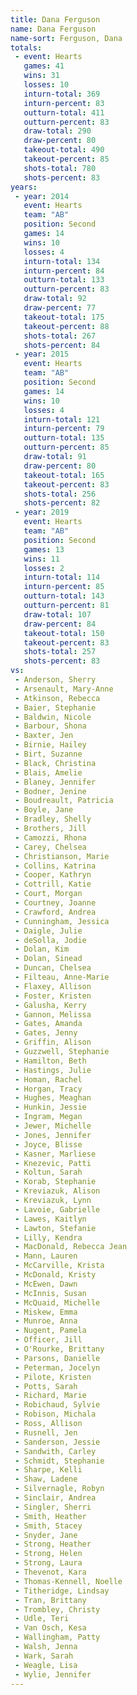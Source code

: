 ```yaml
---
title: Dana Ferguson
name: Dana Ferguson
name-sort: Ferguson, Dana
totals:
 - event: Hearts
   games: 41
   wins: 31
   losses: 10
   inturn-total: 369
   inturn-percent: 83
   outturn-total: 411
   outturn-percent: 83
   draw-total: 290
   draw-percent: 80
   takeout-total: 490
   takeout-percent: 85
   shots-total: 780
   shots-percent: 83
years:
 - year: 2014
   event: Hearts
   team: "AB"
   position: Second
   games: 14
   wins: 10
   losses: 4
   inturn-total: 134
   inturn-percent: 84
   outturn-total: 133
   outturn-percent: 83
   draw-total: 92
   draw-percent: 77
   takeout-total: 175
   takeout-percent: 88
   shots-total: 267
   shots-percent: 84
 - year: 2015
   event: Hearts
   team: "AB"
   position: Second
   games: 14
   wins: 10
   losses: 4
   inturn-total: 121
   inturn-percent: 79
   outturn-total: 135
   outturn-percent: 85
   draw-total: 91
   draw-percent: 80
   takeout-total: 165
   takeout-percent: 83
   shots-total: 256
   shots-percent: 82
 - year: 2019
   event: Hearts
   team: "AB"
   position: Second
   games: 13
   wins: 11
   losses: 2
   inturn-total: 114
   inturn-percent: 85
   outturn-total: 143
   outturn-percent: 81
   draw-total: 107
   draw-percent: 84
   takeout-total: 150
   takeout-percent: 83
   shots-total: 257
   shots-percent: 83
vs:
 - Anderson, Sherry
 - Arsenault, Mary-Anne
 - Atkinson, Rebecca
 - Baier, Stephanie
 - Baldwin, Nicole
 - Barbour, Shona
 - Baxter, Jen
 - Birnie, Hailey
 - Birt, Suzanne
 - Black, Christina
 - Blais, Amelie
 - Blaney, Jennifer
 - Bodner, Jenine
 - Boudreault, Patricia
 - Boyle, Jane
 - Bradley, Shelly
 - Brothers, Jill
 - Camozzi, Rhona
 - Carey, Chelsea
 - Christianson, Marie
 - Collins, Katrina
 - Cooper, Kathryn
 - Cottrill, Katie
 - Court, Morgan
 - Courtney, Joanne
 - Crawford, Andrea
 - Cunningham, Jessica
 - Daigle, Julie
 - deSolla, Jodie
 - Dolan, Kim
 - Dolan, Sinead
 - Duncan, Chelsea
 - Filteau, Anne-Marie
 - Flaxey, Allison
 - Foster, Kristen
 - Galusha, Kerry
 - Gannon, Melissa
 - Gates, Amanda
 - Gates, Jenny
 - Griffin, Alison
 - Guzzwell, Stephanie
 - Hamilton, Beth
 - Hastings, Julie
 - Homan, Rachel
 - Horgan, Tracy
 - Hughes, Meaghan
 - Hunkin, Jessie
 - Ingram, Megan
 - Jewer, Michelle
 - Jones, Jennifer
 - Joyce, Blisse
 - Kasner, Marliese
 - Knezevic, Patti
 - Koltun, Sarah
 - Korab, Stephanie
 - Kreviazuk, Alison
 - Kreviazuk, Lynn
 - Lavoie, Gabrielle
 - Lawes, Kaitlyn
 - Lawton, Stefanie
 - Lilly, Kendra
 - MacDonald, Rebecca Jean
 - Mann, Lauren
 - McCarville, Krista
 - McDonald, Kristy
 - McEwen, Dawn
 - McInnis, Susan
 - McQuaid, Michelle
 - Miskew, Emma
 - Munroe, Anna
 - Nugent, Pamela
 - Officer, Jill
 - O'Rourke, Brittany
 - Parsons, Danielle
 - Peterman, Jocelyn
 - Pilote, Kristen
 - Potts, Sarah
 - Richard, Marie
 - Robichaud, Sylvie
 - Robison, Michala
 - Ross, Allison
 - Rusnell, Jen
 - Sanderson, Jessie
 - Sandwith, Carley
 - Schmidt, Stephanie
 - Sharpe, Kelli
 - Shaw, Ladene
 - Silvernagle, Robyn
 - Sinclair, Andrea
 - Singler, Sherri
 - Smith, Heather
 - Smith, Stacey
 - Snyder, Jane
 - Strong, Heather
 - Strong, Helen
 - Strong, Laura
 - Thevenot, Kara
 - Thomas-Kennell, Noelle
 - Titheridge, Lindsay
 - Tran, Brittany
 - Trombley, Christy
 - Udle, Teri
 - Van Osch, Kesa
 - Wallingham, Patty
 - Walsh, Jenna
 - Wark, Sarah
 - Weagle, Lisa
 - Wylie, Jennifer
---
```

